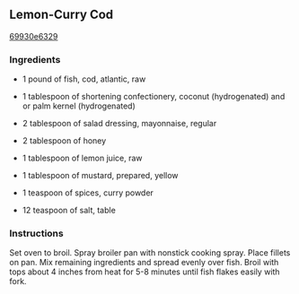 ## Lemon-Curry Cod

[69930e6329](http://www.food.com/recipe/lemon-curry-cod-492843)

### Ingredients

 - 1 pound of fish, cod, atlantic, raw

 - 1 tablespoon of shortening confectionery, coconut (hydrogenated) and or palm kernel (hydrogenated)

 - 2 tablespoon of salad dressing, mayonnaise, regular

 - 2 tablespoon of honey

 - 1 tablespoon of lemon juice, raw

 - 1 tablespoon of mustard, prepared, yellow

 - 1 teaspoon of spices, curry powder

 - 12 teaspoon of salt, table

### Instructions

Set oven to broil. Spray broiler pan with nonstick cooking spray. Place fillets on pan. Mix remaining ingredients and spread evenly over fish. Broil with tops about 4 inches from heat for 5-8 minutes until fish flakes easily with fork.